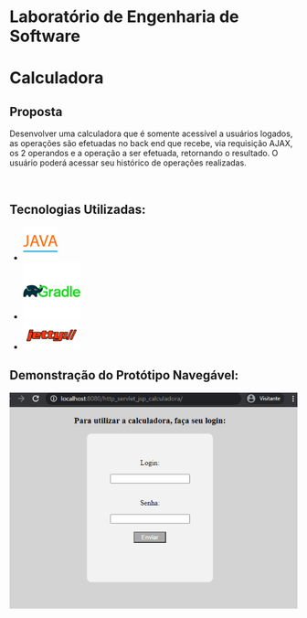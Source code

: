 # Laboratório de Engenharia de Software 

<h1>Calculadora</h1> 
<h2>Proposta</h2>
<p>Desenvolver uma calculadora que é somente acessível a usuários logados, as operações são efetuadas no back end que recebe, via requisição AJAX, os 2 operandos e a operação a ser efetuada, retornando o resultado. O usuário poderá acessar seu histórico de operações realizadas.</p> <br />
<h2> Tecnologias Utilizadas: </h2>

- <img src = "icons/java.png" height = "60px;"> 
- <img src= "icons/gradle.png" height = "100px;"> 
- <img src= "icons/jetty.png" height = "50px;">

<h2>Demonstração do Protótipo Navegável: </h2>

<img src= "icons/calc-gif.gif" alt="port_ok.gif" style="max-width:100%;">


 
